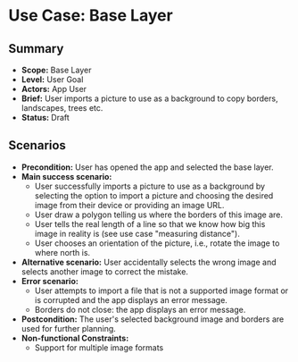 # Use Case: Base Layer

## Summary

- **Scope:** Base Layer
- **Level:** User Goal
- **Actors:** App User
- **Brief:** User imports a picture to use as a background to copy borders, landscapes, trees etc.
- **Status:** Draft

## Scenarios

- **Precondition:** User has opened the app and selected the base layer.
- **Main success scenario:**
  - User successfully imports a picture to use as a background by selecting the option to import a picture and choosing the desired image from their device or providing an image URL.
  - User draw a polygon telling us where the borders of this image are.
  - User tells the real length of a line so that we know how big this image in reality is (see use case "measuring distance").
  - User chooses an orientation of the picture, i.e., rotate the image to where north is.
- **Alternative scenario:** User accidentally selects the wrong image and selects another image to correct the mistake.
- **Error scenario:**
  - User attempts to import a file that is not a supported image format or is corrupted and the app displays an error message.
  - Borders do not close: the app displays an error message.
- **Postcondition:** The user's selected background image and borders are used for further planning.
- **Non-functional Constraints:**
  - Support for multiple image formats
